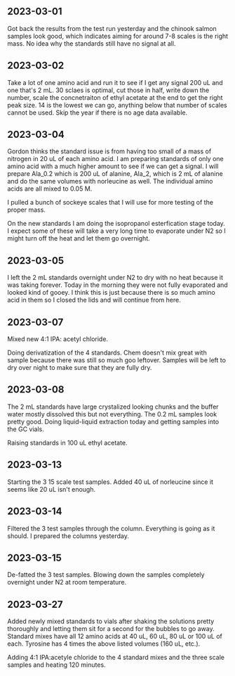 ## 2023-03-01
Got back the results from the test run yesterday and the chinook salmon samples look good, which indicates aiming for around 7-8 scales is the right mass.
No idea why the standards still have no signal at all.

## 2023-03-02
Take a lot of one amino acid and run it to see if I get any signal 200 uL and one that's 2 mL. 30 sclaes is optimal, cut those in half, write down the number, scale the concnetraiton of ethyl acetate at the end to get the right peak size. 14 is the lowest we can go, anything below that number of scales cannot be used. Skip the year if there is no age data available. 

## 2023-03-04 
Gordon thinks the standard issue is from having too small of a mass of nitrogen in 20 uL of each amino acid. 
I am preparing standards of only one amino acid with a much higher amount to see if we can get a signal.
I will prepare Ala_0.2 which is 200 uL of alanine, Ala_2, which is 2 mL of alanine and do the same volumes with norleucine as well.
The individual amino acids are all mixed to 0.05 M. 

I pulled a bunch of sockeye scales that I will use for more testing of the proper mass. 

On the new standards I am doing the isopropanol esterfication stage today. I expect some of these will take a very long time to evaporate under N2 so I might turn off the heat and let them go overnight. 

## 2023-03-05
I left the 2 mL standards overnight under N2 to dry with no heat because it was taking forever. Today in the morning they were not fully evaporated and looked kind of gooey. I think this is just because there is so much amino acid in them so I closed the lids and will continue from here. 

## 2023-03-07
Mixed new 4:1 IPA: acetyl chloride. 

Doing derivatization of the 4 standards. Chem doesn't mix great with sample because there was still so much goo leftover. 
Samples will be left to dry over night to make sure that they are fully dry. 

## 2023-03-08
The 2 mL standards have large crystalized looking chunks and the buffer water mostly dissolved this but not everything.
The 0.2 mL samples look pretty good. 
Doing liquid-liquid extraction today and getting samples into the GC vials. 

Raising standards in 100 uL ethyl acetate. 

## 2023-03-13
Starting the 3 15 scale test samples. Added 40 uL of norleucine since it seems like 20 uL isn't enough. 

## 2023-03-14 
Filtered the 3 test samples through the column. Everything is going as it should. I prepared the columns yesterday.

## 2023-03-15
De-fatted the 3 test samples. Blowing down the samples completely overnight under N2 at room temperature. 

## 2023-03-27
Added newly mixed standards to vials after shaking the solutions pretty thoroughly and letting them sit for a second for the bubbles to go away.
Standard mixes have all 12 amino acids at 40 uL, 60 uL, 80 uL or 100 uL of each. 
Tyrosine has 4 times the above listed volumes (160 uL, etc.).

Adding 4:1 IPA:acetyle chloride to the 4 standard mixes and the three scale samples and heating 120 minutes. 

